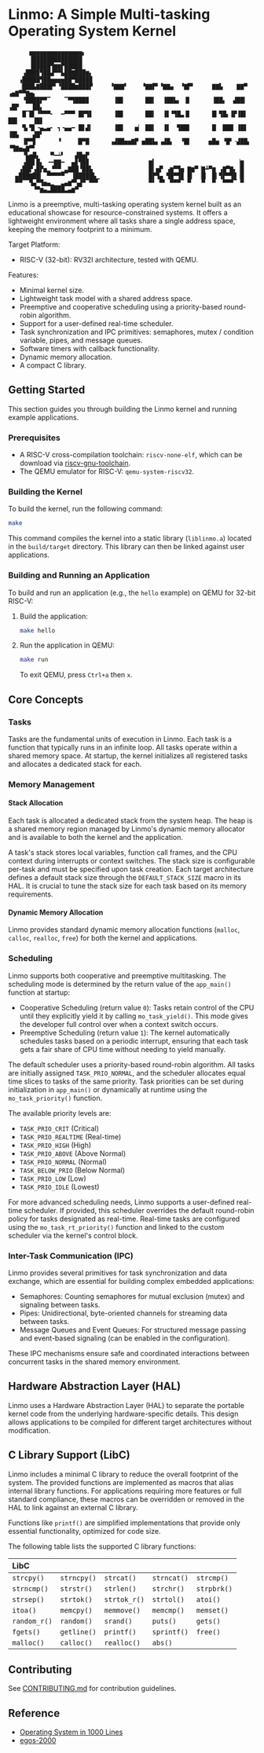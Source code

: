 # Linmo: A Simple Multi-tasking Operating System Kernel
```
      ▅▅▅▅▅▅▅▅▅▅▅▅▅▅▅▖
      ▐██████████████
      ▐█████▜▆▆▛█████
    ▗███▉▜██▟▀▀▙██▇███▆▖
   ▗█████▜██▅▅▅▅██▀████▉
   ▕███▙▇███▛▘▝████▆███▛     ▝▇▇▇▘    ▝▇▇▛▘▝▇▇▄  ▝▇▛▘     ▇▇▙    ▇▇▀  ▗▅▇▀▀▇▅▖
    ▝████▛▀▔    ▔▀▜███▉       ▐█▋      ██▍  ▐██▙▖ ▐▌      ▐██▖  ▟██▎ ▗█▛    ██▖
    █▔█▍▝▀▀▀╸  ━▀▀▀ █▛▜▋      ▐█▋      ██▍  ▐▋▝▜█▃▐▌      █▎▜█▖▐▛▐█▌ ██▌    ▐█▋
    ▜▖▜▌╺▄▃▄╸ ┓╺▄▄━ █▋▟▍      ▐█▋   ▅▏ ██▍  ▐▋  ▜██▌      █▏ ███ ▐█▋ ▐█▙    ▟█▘
    ▐▛▀▊      ▝    ▕█▀█      ▗▟██▅▅▇▛ ▅██▙▖▗▟█▖  ▝█▌     ▅█▅ ▝█▘╶▟██▖ ▝▜▇▅▄▇▀▘
    ▝▙▅█▖   ▀━┷▘   ▟█▅▛
    ▗██▌█▖ ╺━▇▇━  ▄▊▜█▉                 ▆▍                       ▕▆
   ▗██▛▗█▛▅▂▝▀▀▁▃▇██▝██▙                █▍▅▛ ▗▆▀▜▅ ▇▆▀▕▇┻▀▆ ▗▇▀▇▖▕█
  ▄███▇██▎ ▀▀▀▀▀▔ ▐█████▙▁              █▛▜▄ ▜█▀▜▉ █▎ ▕█▏ █▎▜▛▀▜▉▕█
  ▀▀▔▔▜▄▀▜▅▄▂▁▁▃▄▆▀▚▟▀▔▀▀▘              ▀▘ ▀▘ ▀▀▀▔ ▀   ▀  ▀  ▀▀▀▔ ▀
       ▝▀▆▄▃████▃▄▆▀▔
```

Linmo is a preemptive, multi-tasking operating system kernel built as an educational showcase for resource-constrained systems.
It offers a lightweight environment where all tasks share a single address space,
keeping the memory footprint to a minimum.

Target Platform:
* RISC-V (32-bit): RV32I architecture, tested with QEMU.

Features:
* Minimal kernel size.
* Lightweight task model with a shared address space.
* Preemptive and cooperative scheduling using a priority-based round-robin algorithm.
* Support for a user-defined real-time scheduler.
* Task synchronization and IPC primitives: semaphores, mutex / condition variable, pipes, and message queues.
* Software timers with callback functionality.
* Dynamic memory allocation.
* A compact C library.

## Getting Started
This section guides you through building the Linmo kernel and running example applications.

### Prerequisites
* A RISC-V cross-compilation toolchain: `riscv-none-elf`, which can be download via [riscv-gnu-toolchain](https://github.com/riscv-collab/riscv-gnu-toolchain).
* The QEMU emulator for RISC-V: `qemu-system-riscv32`.

### Building the Kernel
To build the kernel, run the following command:

```bash
make
```

This command compiles the kernel into a static library (`liblinmo.a`) located in the `build/target` directory.
This library can then be linked against user applications.

### Building and Running an Application
To build and run an application (e.g., the `hello` example) on QEMU for 32-bit RISC-V:
1.  Build the application:
    ```bash
    make hello
    ```
2.  Run the application in QEMU:
    ```bash
    make run
    ```
    To exit QEMU, press `Ctrl+a` then `x`.

## Core Concepts

### Tasks
Tasks are the fundamental units of execution in Linmo.
Each task is a function that typically runs in an infinite loop.
All tasks operate within a shared memory space.
At startup, the kernel initializes all registered tasks and allocates a dedicated stack for each.

### Memory Management

#### Stack Allocation
Each task is allocated a dedicated stack from the system heap.
The heap is a shared memory region managed by Linmo's dynamic memory allocator and is available to both the kernel and the application.

A task's stack stores local variables, function call frames, and the CPU context during interrupts or context switches.
The stack size is configurable per-task and must be specified upon task creation.
Each target architecture defines a default stack size through the `DEFAULT_STACK_SIZE` macro in its HAL.
It is crucial to tune the stack size for each task based on its memory requirements.

#### Dynamic Memory Allocation
Linmo provides standard dynamic memory allocation functions (`malloc`, `calloc`, `realloc`, `free`) for both the kernel and applications.

### Scheduling
Linmo supports both cooperative and preemptive multitasking.
The scheduling mode is determined by the return value of the `app_main()` function at startup:
* Cooperative Scheduling (return value `0`): Tasks retain control of the CPU until they explicitly yield it by calling `mo_task_yield()`.
  This mode gives the developer full control over when a context switch occurs.
* Preemptive Scheduling (return value `1`): The kernel automatically schedules tasks based on a periodic interrupt,
  ensuring that each task gets a fair share of CPU time without needing to yield manually.

The default scheduler uses a priority-based round-robin algorithm.
All tasks are initially assigned `TASK_PRIO_NORMAL`, and the scheduler allocates equal time slices to tasks of the same priority.
Task priorities can be set during initialization in `app_main()` or dynamically at runtime using the `mo_task_priority()` function.

The available priority levels are:
* `TASK_PRIO_CRIT` (Critical)
* `TASK_PRIO_REALTIME` (Real-time)
* `TASK_PRIO_HIGH` (High)
* `TASK_PRIO_ABOVE` (Above Normal)
* `TASK_PRIO_NORMAL` (Normal)
* `TASK_BELOW_PRIO` (Below Normal)
* `TASK_PRIO_LOW` (Low)
* `TASK_PRIO_IDLE` (Lowest)

For more advanced scheduling needs, Linmo supports a user-defined real-time scheduler.
If provided, this scheduler overrides the default round-robin policy for tasks designated as real-time.
Real-time tasks are configured using the `mo_task_rt_priority()` function and linked to the custom scheduler via the kernel's control block.

### Inter-Task Communication (IPC)
Linmo provides several primitives for task synchronization and data exchange, which are essential for building complex embedded applications:
* Semaphores: Counting semaphores for mutual exclusion (mutex) and signaling between tasks.
* Pipes: Unidirectional, byte-oriented channels for streaming data between tasks.
* Message Queues and Event Queues: For structured message passing and event-based signaling (can be enabled in the configuration).

These IPC mechanisms ensure safe and coordinated interactions between concurrent tasks in the shared memory environment.

## Hardware Abstraction Layer (HAL)
Linmo uses a Hardware Abstraction Layer (HAL) to separate the portable kernel code from the underlying hardware-specific details.
This design allows applications to be compiled for different target architectures without modification.

## C Library Support (LibC)
Linmo includes a minimal C library to reduce the overall footprint of the system.
The provided functions are implemented as macros that alias internal library functions.
For applications requiring more features or full standard compliance, these macros can be overridden or removed in the HAL to link against an external C library.

Functions like `printf()` are simplified implementations that provide only essential functionality, optimized for code size.

The following table lists the supported C library functions:

| LibC         |             |             |             |             |
| :----------- | :---------- | :---------- | :---------- | :---------- |
| `strcpy()`   | `strncpy()` | `strcat()`  | `strncat()` | `strcmp()`  |
| `strncmp()`  | `strstr()`  | `strlen()`  | `strchr()`  | `strpbrk()` |
| `strsep()`   | `strtok()`  | `strtok_r()`| `strtol()`  | `atoi()`    |
| `itoa()`     | `memcpy()`  | `memmove()` | `memcmp()`  | `memset()`  |
| `random_r()` | `random()`  | `srand()`   | `puts()`    | `gets()`    |
| `fgets()`    | `getline()` | `printf()`  | `sprintf()` | `free()`    |
| `malloc()`   | `calloc()`  | `realloc()` | `abs()`     |             |

## Contributing
See [CONTRIBUTING.md](CONTRIBUTING.md) for contribution guidelines.

## Reference
* [Operating System in 1000 Lines](https://operating-system-in-1000-lines.vercel.app/en/)
* [egos-2000](https://github.com/yhzhang0128/egos-2000)
